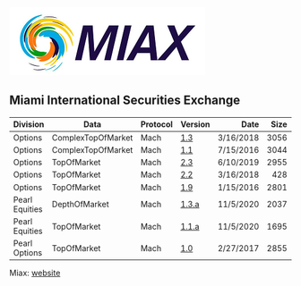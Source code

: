 [![Miax](https://github.com/Open-Markets-Initiative/Directory/blob/master/Images/Miax.png)](https://www.miaxoptions.com/)


## Miami International Securities Exchange

| Division | Data | Protocol | Version | Date | Size | Status | Testing | Specification |
| --- | --- | --- | --- | ---: | ---: | --- | --- | --- |
| Options | ComplexTopOfMarket | Mach | [1.3][Miax.Options.ComplexTopOfMarket.Mach.v1.3.Dissector] | 3/16/2018 | 3056 | [Active][Omi.Glossary.Status] | [Untested][Omi.Glossary.Testing] | [url][Miax.Options.ComplexTopOfMarket.Mach.v1.3.Url] - [pdf][Miax.Options.ComplexTopOfMarket.Mach.v1.3.Pdf] |
| Options | ComplexTopOfMarket | Mach | [1.1][Miax.Options.ComplexTopOfMarket.Mach.v1.1.Dissector] | 7/15/2016 | 3044 | [Deprecated][Omi.Glossary.Status] | [Verified][Omi.Glossary.Testing] | [url][Miax.Options.ComplexTopOfMarket.Mach.v1.1.Url] - [pdf][Miax.Options.ComplexTopOfMarket.Mach.v1.1.Pdf] |
| Options | TopOfMarket | Mach | [2.3][Miax.Options.TopOfMarket.Mach.v2.3.Dissector] | 6/10/2019 | 2955 | [Future][Omi.Glossary.Status] | [Untested][Omi.Glossary.Testing] | [url][Miax.Options.TopOfMarket.Mach.v2.3.Url] - [pdf][Miax.Options.TopOfMarket.Mach.v2.3.Pdf] |
| Options | TopOfMarket | Mach | [2.2][Miax.Options.TopOfMarket.Mach.v2.2.Dissector] | 3/16/2018 | 428 | [Active][Omi.Glossary.Status] | [Untested][Omi.Glossary.Testing] | [url][Miax.Options.TopOfMarket.Mach.v2.2.Url] - [pdf][Miax.Options.TopOfMarket.Mach.v2.2.Pdf] |
| Options | TopOfMarket | Mach | [1.9][Miax.Options.TopOfMarket.Mach.v1.9.Dissector] | 1/15/2016 | 2801 | [Deprecated][Omi.Glossary.Status] | [Verified][Omi.Glossary.Testing] | [url][Miax.Options.TopOfMarket.Mach.v1.9.Url] - [pdf][Miax.Options.TopOfMarket.Mach.v1.9.Pdf] |
| Pearl Equities | DepthOfMarket | Mach | [1.3.a][Miax.Pearl.Equities.DepthOfMarket.Mach.v1.3.a.Dissector] | 11/5/2020 | 2037 | [Active][Omi.Glossary.Status] | [Untested][Omi.Glossary.Testing] | [url][Miax.Pearl.Equities.DepthOfMarket.Mach.v1.3.a.Url] - [pdf][Miax.Pearl.Equities.DepthOfMarket.Mach.v1.3.a.Pdf] |
| Pearl Equities | TopOfMarket | Mach | [1.1.a][Miax.Pearl.Equities.TopOfMarket.Mach.v1.1.a.Dissector] | 11/5/2020 | 1695 | [Active][Omi.Glossary.Status] | [Untested][Omi.Glossary.Testing] | [url][Miax.Pearl.Equities.TopOfMarket.Mach.v1.1.a.Url] - [pdf][Miax.Pearl.Equities.TopOfMarket.Mach.v1.1.a.Pdf] |
| Pearl Options | TopOfMarket | Mach | [1.0][Miax.Pearl.Options.TopOfMarket.Mach.v1.0.Dissector] | 2/27/2017 | 2855 | [Active][Omi.Glossary.Status] | [Untested][Omi.Glossary.Testing] | [url][Miax.Pearl.Options.TopOfMarket.Mach.v1.0.Url] - [pdf][Miax.Pearl.Options.TopOfMarket.Mach.v1.0.Pdf] |


Miax: [website](https://www.miaxoptions.com/ "Go to Miami International Securities Exchange")


[Omi.Glossary.Status]: https://github.com/Open-Markets-Initiative/Directory/blob/master/Glossary/Status.md "Protocol Deployment Status"
[Omi.Glossary.Testing]: https://github.com/Open-Markets-Initiative/Directory/blob/master/Glossary/Testing.md "Protocol Testing Status"

[Miax.Options.ComplexTopOfMarket.Mach.v1.1.Dissector]: https://github.com/Open-Markets-Initiative/wireshark-lua/blob/master/Miax/Miax.Options.ComplexTopOfMarket.Mach.v1.1.Script.Dissector.lua "Miami International Securities Exchange 1.1 Wireshark Dissector"
[Miax.Options.ComplexTopOfMarket.Mach.v1.1.Url]: https://www.miaxoptions.com/interface-specifications "Specification url"
[Miax.Options.ComplexTopOfMarket.Mach.v1.1.Pdf]: https://github.com/Open-Markets-Initiative/Directory/blob/master/Specifications/Miax/Miax.Options.ComplexTopOfMarket.Mach.v1.1.pdf "Miami International Securities Exchange 1.1 Pdf"
[Miax.Options.ComplexTopOfMarket.Mach.v1.3.Dissector]: https://github.com/Open-Markets-Initiative/wireshark-lua/blob/master/Miax/Miax.Options.ComplexTopOfMarket.Mach.v1.3.Script.Dissector.lua "Miami International Securities Exchange 1.3 Wireshark Dissector"
[Miax.Options.ComplexTopOfMarket.Mach.v1.3.Url]: https://www.miaxoptions.com/interface-specifications "Specification url"
[Miax.Options.ComplexTopOfMarket.Mach.v1.3.Pdf]: https://github.com/Open-Markets-Initiative/Directory/blob/master/Specifications/Miax/Miax.Options.ComplexTopOfMarket.Mach.v1.3.pdf "Miami International Securities Exchange 1.3 Pdf"
[Miax.Options.TopOfMarket.Mach.v1.9.Dissector]: https://github.com/Open-Markets-Initiative/wireshark-lua/blob/master/Miax/Miax.Options.TopOfMarket.Mach.v1.9.Script.Dissector.lua "Miami International Securities Exchange 1.9 Wireshark Dissector"
[Miax.Options.TopOfMarket.Mach.v1.9.Url]: https://www.miaxoptions.com/interface-specifications "Specification url"
[Miax.Options.TopOfMarket.Mach.v1.9.Pdf]: https://github.com/Open-Markets-Initiative/Directory/blob/master/Specifications/Miax/Miax.Options.TopOfMarket.Mach.v1.1.pdf "Miami International Securities Exchange 1.9 Pdf"
[Miax.Options.TopOfMarket.Mach.v2.2.Dissector]: https://github.com/Open-Markets-Initiative/wireshark-lua/blob/master/Miax/Miax.Options.TopOfMarket.Mach.v2.2.Script.Dissector.lua "Miami International Securities Exchange 2.2 Wireshark Dissector"
[Miax.Options.TopOfMarket.Mach.v2.2.Url]: https://www.miaxoptions.com/interface-specifications "Specification url"
[Miax.Options.TopOfMarket.Mach.v2.2.Pdf]: https://github.com/Open-Markets-Initiative/Directory/blob/master/Specifications/Miax/Miax.Options.TopOfMarket.Mach.v2.2.pdf "Miami International Securities Exchange 2.2 Pdf"
[Miax.Options.TopOfMarket.Mach.v2.3.Dissector]: https://github.com/Open-Markets-Initiative/wireshark-lua/blob/master/Miax/Miax.Options.TopOfMarket.Mach.v2.3.Script.Dissector.lua "Miami International Securities Exchange 2.3 Wireshark Dissector"
[Miax.Options.TopOfMarket.Mach.v2.3.Url]: https://www.miaxoptions.com/interface-specifications "Specification url"
[Miax.Options.TopOfMarket.Mach.v2.3.Pdf]: https://github.com/Open-Markets-Initiative/Directory/blob/master/Specifications/Miax/Miax.Options.TopOfMarket.Mach.v2.3.pdf "Miami International Securities Exchange 2.3 Pdf"
[Miax.Pearl.Equities.DepthOfMarket.Mach.v1.3.a.Dissector]: https://github.com/Open-Markets-Initiative/wireshark-lua/blob/master/Miax/Miax.Pearl.Equities.DepthOfMarket.Mach.v1.3.a.Script.Dissector.lua "Miami International Securities Exchange 1.3.a Wireshark Dissector"
[Miax.Pearl.Equities.DepthOfMarket.Mach.v1.3.a.Url]: https://www.miaxequities.com/interface-specifications/pearl-equities "Specification url"
[Miax.Pearl.Equities.DepthOfMarket.Mach.v1.3.a.Pdf]: https://github.com/Open-Markets-Initiative/Directory/blob/master/Specifications/Miax/Miax.Pearl.Equities.DepthOfMarket.Mach.v1.3.a.pdf "Miami International Securities Exchange 1.3.a Pdf"
[Miax.Pearl.Equities.TopOfMarket.Mach.v1.1.a.Dissector]: https://github.com/Open-Markets-Initiative/wireshark-lua/blob/master/Miax/Miax.Pearl.Equities.TopOfMarket.Mach.v1.1.a.Script.Dissector.lua "Miami International Securities Exchange 1.1.a Wireshark Dissector"
[Miax.Pearl.Equities.TopOfMarket.Mach.v1.1.a.Url]: https://www.miaxequities.com/interface-specifications/pearl-equities "Specification url"
[Miax.Pearl.Equities.TopOfMarket.Mach.v1.1.a.Pdf]: https://github.com/Open-Markets-Initiative/Directory/blob/master/Specifications/Miax/Miax.Pearl.Equities.TopOfMarket.Mach.v1.1.a.Pdf "Miami International Securities Exchange 1.1.a Pdf"
[Miax.Pearl.Options.TopOfMarket.Mach.v1.0.Dissector]: https://github.com/Open-Markets-Initiative/wireshark-lua/blob/master/Miax/Miax.Pearl.Options.TopOfMarket.Mach.v1.0.Script.Dissector.lua "Miami International Securities Exchange 1.0 Wireshark Dissector"
[Miax.Pearl.Options.TopOfMarket.Mach.v1.0.Url]: https://www.miaxoptions.com/interface-specifications/pearl "Specification url"
[Miax.Pearl.Options.TopOfMarket.Mach.v1.0.Pdf]: https://github.com/Open-Markets-Initiative/Directory/blob/master/Specifications/Miax/Miax.Pearl.Options.TopOfMarket.Mach.v1.0.pdf "Miami International Securities Exchange 1.0 Pdf"
